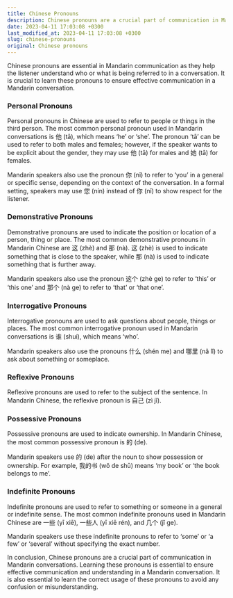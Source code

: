 ```yaml
---
title: Chinese Pronouns
description: Chinese pronouns are a crucial part of communication in Mandarin conversations. This article discusses the different types of Chinese pronouns and their usage in Mandarin.
date: 2023-04-11 17:03:08 +0300
last_modified_at: 2023-04-11 17:03:08 +0300
slug: chinese-pronouns
original: Chinese pronouns
---
```

Chinese pronouns are essential in Mandarin communication as they help the listener understand who or what is being referred to in a conversation. It is crucial to learn these pronouns to ensure effective communication in a Mandarin conversation.

### Personal Pronouns
Personal pronouns in Chinese are used to refer to people or things in the third person. The most common personal pronoun used in Mandarin conversations is 他 (tā), which means ‘he’ or ‘she’. The pronoun ‘tā’ can be used to refer to both males and females; however, if the speaker wants to be explicit about the gender, they may use 他 (tā) for males and 她 (tā) for females.

Mandarin speakers also use the pronoun 你 (nǐ) to refer to ‘you’ in a general or specific sense, depending on the context of the conversation. In a formal setting, speakers may use 您 (nín) instead of 你 (nǐ) to show respect for the listener.

### Demonstrative Pronouns
Demonstrative pronouns are used to indicate the position or location of a person, thing or place. The most common demonstrative pronouns in Mandarin Chinese are 这 (zhè) and 那 (nà). 这 (zhè) is used to indicate something that is close to the speaker, while 那 (nà) is used to indicate something that is further away.

Mandarin speakers also use the pronoun 这个 (zhè ge) to refer to ‘this’ or ‘this one’ and 那个 (nà ge) to refer to ‘that’ or ‘that one’.

### Interrogative Pronouns
Interrogative pronouns are used to ask questions about people, things or places. The most common interrogative pronoun used in Mandarin conversations is 谁 (shuí), which means ‘who’.

Mandarin speakers also use the pronouns 什么 (shén me) and 哪里 (nǎ lǐ) to ask about something or someplace.

### Reflexive Pronouns
Reflexive pronouns are used to refer to the subject of the sentence. In Mandarin Chinese, the reflexive pronoun is 自己 (zì jǐ).

### Possessive Pronouns
Possessive pronouns are used to indicate ownership. In Mandarin Chinese, the most common possessive pronoun is 的 (de).

Mandarin speakers use 的 (de) after the noun to show possession or ownership. For example, 我的书 (wǒ de shū) means ‘my book’ or ‘the book belongs to me’.

### Indefinite Pronouns
Indefinite pronouns are used to refer to something or someone in a general or indefinite sense. The most common indefinite pronouns used in Mandarin Chinese are 一些 (yī xiē), 一些人 (yī xiē rén), and 几个 (jǐ ge).

Mandarin speakers use these indefinite pronouns to refer to ‘some’ or ‘a few’ or ‘several’ without specifying the exact number.

In conclusion, Chinese pronouns are a crucial part of communication in Mandarin conversations. Learning these pronouns is essential to ensure effective communication and understanding in a Mandarin conversation. It is also essential to learn the correct usage of these pronouns to avoid any confusion or misunderstanding.